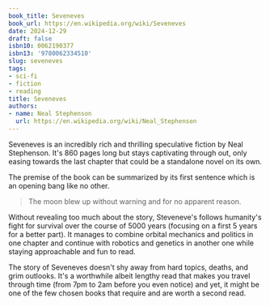 ```yaml
---
book_title: Seveneves
book_url: https://en.wikipedia.org/wiki/Seveneves
date: 2024-12-29
draft: false
isbn10: 0062190377
isbn13: '9780062334510'
slug: seveneves
tags:
- sci-fi
- fiction
- reading
title: Seveneves
authors:
- name: Neal Stephenson
  url: https://en.wikipedia.org/wiki/Neal_Stephenson
---
```



Seveneves is an incredibly rich and thrilling speculative fiction by Neal Stephenson. It's 860 pages long but stays captivating through out, only easing towards the last chapter that could be a standalone novel on its own.

The premise of the book can be summarized by its first sentence which is an opening bang like no other.

> The moon blew up without warning and for no apparent reason.

Without revealing too much about the story, Steveneve's follows humanity's fight for survival over the course of 5000 years (focusing on a first 5 years for a better part). It manages to combine orbital mechanics and politics in one chapter and continue with robotics and genetics in another one while staying approachable and fun to read.

The story of Seveneves doesn't shy away from hard topics, deaths, and grim outlooks. It's a worthwhile albeit lengthy read that makes you travel through time (from 7pm to 2am before you even notice) and yet, it might be one of the few chosen books that require and are worth a second read.
